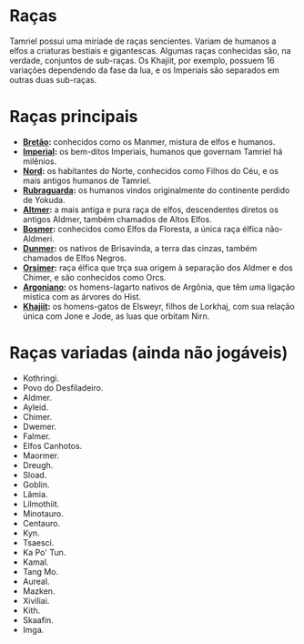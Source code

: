 <!-- TITLE: Raças -->
<!-- SUBTITLE: Raças jogáveis com o Amaranth -->

# Raças
Tamriel possui uma miríade de raças sencientes. Variam de humanos a elfos a criaturas bestiais e gigantescas. Algumas raças conhecidas são, na verdade, conjuntos de sub-raças. Os Khajiit, por exemplo, possuem 16 variações dependendo da fase da lua, e os Imperiais são separados em outras duas sub-raças. 

# Raças principais
- **[Bretão](/racas/bretao/):** conhecidos como os Manmer, mistura de elfos e humanos.
- **[Imperial](/racas/imperial/):** os bem-ditos Imperiais, humanos que governam Tamriel há milênios.
- **[Nord](/racas/nord/):** os habitantes do Norte, conhecidos como Filhos do Céu, e os mais antigos humanos de Tamriel.
- **[Rubraguarda](/racas/rubraguarda/):** os humanos vindos originalmente do continente perdido de Yokuda.
- **[Altmer](/racas/altmer/):** a mais antiga e pura raça de elfos, descendentes diretos os antigos Aldmer, também chamados de Altos Elfos.
- **[Bosmer](/racas/bosmer/):** conhecidos como Elfos da Floresta, a única raça élfica não-Aldmeri.
- **[Dunmer](/racas/dunmer/):** os nativos de Brisavinda, a terra das cinzas, também chamados de Elfos Negros.
- **[Orsimer](/racas/orsimer/):** raça élfica que trça sua origem à separação dos Aldmer e dos Chimer, e são conhecidos como Orcs.
- **[Argoniano](/racas/argoniano/):** os homens-lagarto nativos de Argônia, que têm uma ligação mística com as árvores do Hist.
- **[Khajiit](/racas/khajiit/):** os homens-gatos de Elsweyr, filhos de Lorkhaj, com sua relação única com Jone e Jode, as luas que orbitam Nirn.
# Raças variadas (ainda não jogáveis)
- Kothringi.
- Povo do Desfiladeiro.
- Aldmer.
- Ayleid.
- Chimer.
- Dwemer.
- Falmer.
- Elfos Canhotos.
- Maormer.
- Dreugh.
- Sload.
- Goblin.
- Lâmia.
- Lilmothiit.
- Minotauro.
- Centauro.
- Kyn.
- Tsaesci.
- Ka Po' Tun.
- Kamal.
- Tang Mo.
- Aureal.
- Mazken.
- Xiviliai.
- Kith.
- Skaafin.
- Imga.